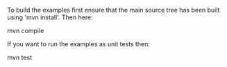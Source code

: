 To build the examples first ensure that the main source tree has been built using 'mvn install'. Then here:

mvn compile

If you want to run the examples as unit tests then:

mvn test
